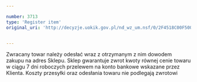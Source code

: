```yaml
---

number: 3713
type: 'Register item'
original_uri: 'http://decyzje.uokik.gov.pl/nd_wz_um.nsf/0/2F4518C00F5009D9C1257A77002650C7?OpenDocument'


---
```


Zwracany towar należy odesłać wraz z otrzymanym z nim dowodem zakupu na adres Sklepu. Sklep gwarantuje zwrot kwoty równej cenie towaru w ciągu 7 dni roboczych przelewem na konto bankowe wskazane przez Klienta. Koszty przesyłki oraz odesłania towaru nie podlegają zwrotowi
